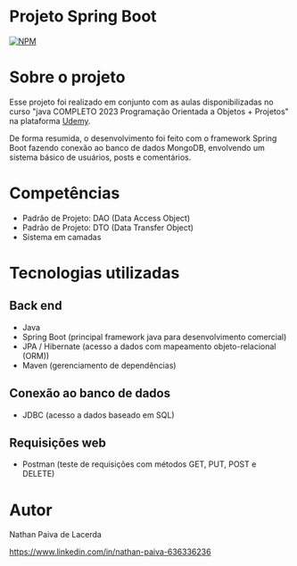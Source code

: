# Projeto Spring Boot
[![NPM](https://img.shields.io/npm/l/react)](https://github.com/nathan00pdl/Projeto2_Java_Spring/blob/main/LICENSE) 

# Sobre o projeto

Esse projeto foi realizado em conjunto com as aulas disponibilizadas no curso "java COMPLETO 2023 Programação Orientada a Objetos + Projetos" na plataforma [Udemy](https://www.udemy.com/).

De forma resumida, o desenvolvimento foi feito com o framework Spring Boot fazendo conexão ao banco de dados MongoDB, envolvendo um sistema básico de usuários, posts e comentários.

# Competências
- Padrão de Projeto: DAO (Data Access Object)
- Padrão de Projeto: DTO (Data Transfer Object)
- Sistema em camadas


# Tecnologias utilizadas
## Back end
- Java
- Spring Boot (principal framework java para desenvolvimento comercial)
- JPA / Hibernate (acesso a dados com mapeamento objeto-relacional (ORM))
- Maven (gerenciamento de dependências)
  
## Conexão ao banco de dados
- JDBC (acesso a dados baseado em SQL)
  
## Requisições web
- Postman (teste de requisições com métodos GET, PUT, POST e DELETE)



# Autor

Nathan Paiva de Lacerda

https://www.linkedin.com/in/nathan-paiva-636336236

